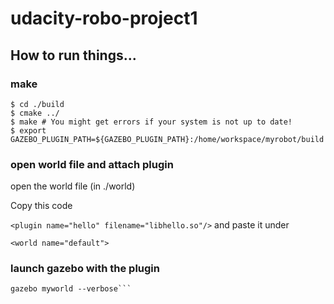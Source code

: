 # udacity-robo-project1

## How to run things...

### make 
```
$ cd ./build
$ cmake ../
$ make # You might get errors if your system is not up to date!
$ export GAZEBO_PLUGIN_PATH=${GAZEBO_PLUGIN_PATH}:/home/workspace/myrobot/build
```

### open world file and attach plugin

open the world file (in ./world)

Copy this code

```<plugin name="hello" filename="libhello.so"/>```
and paste it under

```<world name="default">```

### launch gazebo with the plugin

```cd /home/workspace/myrobot/world
gazebo myworld --verbose```

